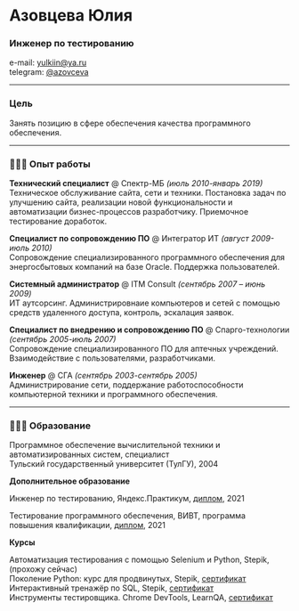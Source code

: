 # Азовцева Юлия

### Инженер по тестированию

e-mail: [yulkiin@ya.ru](mailto:yulkiin@ya.ru) <br>
telegram: [@azovceva](https://t.me/azovceva)

***
### Цель

Занять позицию в сфере обеспечения качества программного обеспечения.

***
### 👩🏼‍💻 Опыт работы

**Технический специалист** @ Спектр-МБ _(июль 2010-январь 2019)_ <br>
Техническое обслуживание сайта, сети и техники. Постановка задач по улучшению сайта, реализации новой функциональности и автоматизации бизнес-процессов разработчику. Приемочное тестирование доработок. <br>

**Специалист по сопровождению ПО** @ Интегратор ИТ _(август 2009-июль 2010)_ <br>
Сопровождение специализированного программного обеспечения для энергосбытовых компаний на базе Oracle. Поддержка пользователей.

**Системный администратор** @ ITM Consult _(сентябрь 2007 – июнь 2009)_ <br>
ИТ аутсорсинг. Администрировнаие компьютеров и сетей с помощью средств удаленного доступа, контроль, эскалация заявок.

**Специалист по внедрению и сопровождению ПО** @ Спарго-технологии _(сентябрь 2005-июль 2007)_ <br>
Сопровождение специализированного ПО для аптечных учреждений. Взаимодействие с пользователями, разработчиками.

**Инженер** @ СГА _(сентябрь 2003-сентябрь 2005)_ <br>
Администрирование сети, поддержание работоспособности компьютерной техники и программного обеспечения.
    
***
### 👩🏼‍🎓 Образование

Программное обеспечение вычислительной техники и автоматизированных систем, специалист <br>
Тульский государственный университет (ТулГУ), 2004 <br>

**Дополнительное образование**

Инженер по тестированию, Яндекс.Практикум, [диплом](https://disk.yandex.ru/i/ifpD07cNlpk-zg), 2021 <br>

Тестирование программного обеспечения, ВИВТ, программа повышения квалификации, [диплом](https://disk.yandex.ru/i/rMugZMfrFdOBWQ), 2021 <br>

**Курсы**

Автоматизация тестирования с помощью Selenium и Python, Stepik, (прохожу сейчас) <br>
Поколение Python: курс для продвинутых, Stepik, [сертификат](https://stepik.org/cert/1372224) <br>
Интерактивный тренажёр по SQL, Stepik, [сертификат](https://stepik.org/cert/1097387) <br>
Инструменты тестировщика. Chrome DevTools, LearnQA, [сертификат](http://cert.software-testing.ru/306789700127949323) <br>


